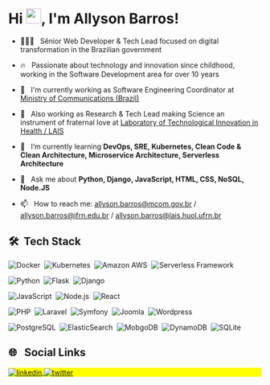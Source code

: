 <h1 align="left">Hi <img src="https://raw.githubusercontent.com/kaueMarques/kaueMarques/master/hi.gif" width="30px">, I'm Allyson Barros!</h1>

- 👨🏽‍💻 &nbsp; Sênior Web Developer & Tech Lead focused on digital transformation in the Brazilian government

- 🔥 &nbsp; Passionate about technology and innovation since childhood, working in the Software Development area for over 10 years

- 📡 &nbsp; I'm currently working as Software Engineering Coordinator at [Ministry of Communications (Brazil)](https://www.gov.br/mcom/pt-br)

- 🔬 &nbsp; Also working as Research & Tech Lead making Science an instrument of fraternal love at [Laboratory of Technological Innovation in Health / LAIS](https://lais.huol.ufrn.br/en/)

- 🌱 &nbsp; I’m currently learning **DevOps, SRE, Kubernetes, Clean Code & Clean Architecture, Microservice Architecture, Serverless Architecture**

- 💬 &nbsp; Ask me about **Python, Django, JavaScript, HTML, CSS, NoSQL, Node.JS**

- 📫 &nbsp; How to reach me: allyson.barros@mcom.gov.br / allyson.barros@ifrn.edu.br / allyson.barros@lais.huol.ufrn.br

## 🛠 &nbsp;Tech Stack

![Docker](https://img.shields.io/badge/-Docker-05122A?style=flat&logo=docker)&nbsp;
![Kubernetes](https://img.shields.io/badge/-Kubernetes-05122A?style=flat&logo=kubernetes)&nbsp;
![Amazon AWS](https://img.shields.io/badge/-Amazon%20AWS-05122A?style=flat&logo=amazon-aws)&nbsp;
![Serverless Framework](https://img.shields.io/badge/-Serverless%20Framework-05122A?style=flat&logo=serverless)&nbsp;

![Python](https://img.shields.io/badge/-Python-05122A?style=flat&logo=python)&nbsp;
![Flask](https://img.shields.io/badge/-Flask-05122A?style=flat&logo=flask)&nbsp;
![Django](https://img.shields.io/badge/-Django-05122A?style=flat&logo=django)&nbsp;

![JavaScript](https://img.shields.io/badge/-JavaScript-05122A?style=flat&logo=javascript)&nbsp;
![Node.js](https://img.shields.io/badge/-Node.js-05122A?style=flat&logo=node.js)&nbsp;
![React](https://img.shields.io/badge/-React-05122A?style=flat&logo=react)&nbsp;

![PHP](https://img.shields.io/badge/-PHP-05122A?style=flat&logo=php)&nbsp;
![Laravel](https://img.shields.io/badge/-Laravel-05122A?style=flat&logo=laravel)&nbsp;
![Symfony](https://img.shields.io/badge/-Symfony-05122A?style=flat&logo=symfony)&nbsp;
![Joomla](https://img.shields.io/badge/-Joomla-05122A?style=flat&logo=joomla)&nbsp;
![Wordpress](https://img.shields.io/badge/-Wordpress-05122A?style=flat&logo=wordpress)&nbsp;

![PostgreSQL](https://img.shields.io/badge/-PostgreSQL-05122A?style=flat&logo=postgresql)&nbsp;
![ElasticSearch](https://img.shields.io/badge/-ElasticSearch-05122A?style=flat&logo=elastic)&nbsp;
![MobgoDB](https://img.shields.io/badge/-MongoDB-05122A?style=flat&logo=mongodb)&nbsp;
![DynamoDB](https://img.shields.io/badge/-DynamoDB-05122A?style=flat&logo=amazondynamodb)&nbsp;
![SQLite](https://img.shields.io/badge/-SQLite-05122A?style=flat&logo=sqlite)&nbsp;

## 🌐 &nbsp; Social Links

<p align="left" style="background:yellow">
  <a href="www.linkedin.com/in/allysonbarros" target="_blank">
    <img align="center" src="https://img.shields.io/badge/-allysonbarros-05122A?style=flat&logo=linkedin" alt="linkedin"/>
  </a>
  
  <a href="https://twitter.com/allysonbarros" target="_blank">
    <img align="center" src="https://img.shields.io/badge/-allysonbarros-05122A?style=flat&logo=twitter" alt="twitter"/>  
  </a>
</p>

<!--
**allysonbarros/allysonbarros** is a ✨ _special_ ✨ repository because its `README.md` (this file) appears on your GitHub profile.

Here are some ideas to get you started:

- 🔭 I’m currently working on ...
- 🌱 I’m currently learning ...
- 👯 I’m looking to collaborate on ...
- 🤔 I’m looking for help with ...
- 💬 Ask me about ...
- 📫 How to reach me: ...
- 😄 Pronouns: ...
- ⚡ Fun fact: ...
-->


